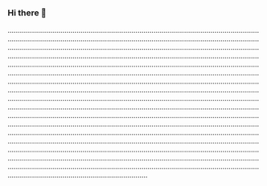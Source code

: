 ### Hi there 👋

.................................................................................................................................................................................................................................................................................................................................................................................................................................................................................................................................................................................................................................................................................................................................................................................................................................................................................................................................................................................................................................................................................................................................................................................................................................................................................................................................................................................................................................................................................................................................................................................................................................................................................................................................................................................................................................................................................................................................................................................................................................................................................................................................................................................................................................................................